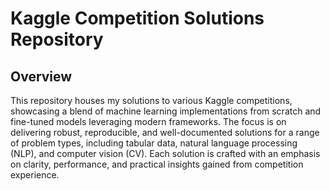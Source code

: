 # Kaggle Competition Solutions Repository

## Overview
This repository houses my solutions to various Kaggle competitions, showcasing a blend of machine learning implementations from scratch and fine-tuned models leveraging modern frameworks. The focus is on delivering robust, reproducible, and well-documented solutions for a range of problem types, including tabular data, natural language processing (NLP), and computer vision (CV). Each solution is crafted with an emphasis on clarity, performance, and practical insights gained from competition experience.
